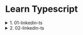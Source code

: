 # Learn Typescript

<details>
<summary>1. 01-linkedin-ts </summary>

# Typescript Website

[https://www.typescriptlang.org/](https://www.typescriptlang.org/)

# Install Typescript

```x
npm install typescript --save-dev
npm install typescript
```

# #End</details>

<details>
<summary>2. 02-linkedin-ts </summary>

```x

```

# #End</details>

